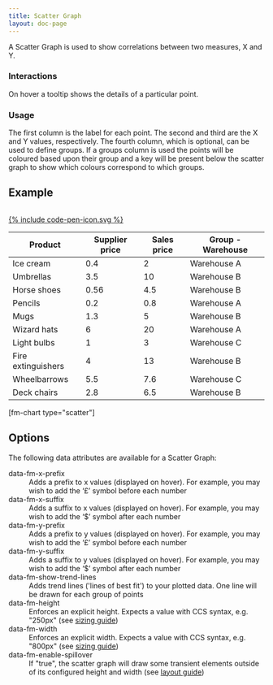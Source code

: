 ```yaml
---
title: Scatter Graph
layout: doc-page
---
```


<a id="scatter-description"></a>

A Scatter Graph is used to show correlations between two measures, X and Y.

### Interactions

On hover a tooltip shows the details of a particular point.

### Usage

The first column is the label for each point. The second and third are the X and Y values, respectively. The fourth column, which is optional, can be used to define groups. If a groups column is used the points will be coloured based upon their group and a key will be present below the scatter graph to show which colours correspond to which groups.

## Example

<pre class="line-numbers" data-src="/code-examples/scatter-documentation.html"></pre>
<a href="http://codepen.io/Factmint/pen/YPrGQN" class="codepen-button">
	{% include code-pen-icon.svg %}
</a>

<div id="demo" class="documentation-example-container">
<table class="fm-scatter" data-fm-show-trend-lines="true" data-fm-x-suffix="$" data-fm-x-suffix="$">
							<thead>
								<tr>
									<th>Product</th><th>Supplier price</th><th>Sales price</th><th>Group - Warehouse</th>
								</tr>
							</thead>
							<tbody>
								<tr>
									<td>Ice cream</td><td>0.4</td><td>2</td><td>Warehouse A</td>
								</tr>
								<tr>
									<td>Umbrellas</td><td>3.5</td><td>10</td><td>Warehouse B</td>
								</tr>
								<tr>
									<td>Horse shoes</td><td>0.56</td><td>4.5</td><td>Warehouse B</td>
								</tr>
								<tr>
									<td>Pencils</td><td>0.2</td><td>0.8</td><td>Warehouse A</td>
								</tr>
								<tr>
									<td>Mugs</td><td>1.3</td><td>5</td><td>Warehouse B</td>
								</tr>
								<tr>
									<td>Wizard hats</td><td>6</td><td>20</td><td>Warehouse A</td>
								</tr>
								<tr>
									<td>Light bulbs</td><td>1</td><td>3</td><td>Warehouse C</td>
								</tr>
								<tr>
									<td>Fire extinguishers</td><td>4</td><td>13</td><td>Warehouse B</td>
								</tr>
								<tr>
									<td>Wheelbarrows</td><td>5.5</td><td>7.6</td><td>Warehouse C</td>
								</tr>
								<tr>
									<td>Deck chairs</td><td>2.8</td><td>6.5</td><td>Warehouse B</td>
								</tr>
							</tbody>
						</table>
[fm-chart type="scatter"]
</div>

## Options

The following data attributes are available for a Scatter Graph:

<dl>
 <dt>data-fm-x-prefix</dt><dd>Adds a prefix to x values (displayed on hover). For example, you may wish to add  the ‘£’ symbol before each number</dd>
 <dt>data-fm-x-suffix</dt><dd>Adds a suffix to x values (displayed on hover). For example, you may wish to add  the ‘$’ symbol after each number</dd>
 <dt>data-fm-y-prefix</dt><dd>Adds a prefix to y values (displayed on hover). For example, you may wish to add  the ‘£’ symbol before each number</dd>
 <dt>data-fm-y-suffix</dt><dd>Adds a suffix to y values (displayed on hover). For example, you may wish to add  the ‘$’ symbol after each number</dd>
 <dt>data-fm-show-trend-lines</dt><dd>Adds trend lines ('lines of best fit') to your plotted data. One line will be drawn for each group of points</dd>
 <dt>data-fm-height</dt><dd>Enforces an explicit height. Expects a value with CCS syntax, e.g. "250px" (see <a href="/documentation/chart-layout-and-sizing/#size">sizing guide</a>)</dd>
 <dt>data-fm-width</dt><dd>Enforces an explicit width. Expects a value with CCS syntax, e.g. "800px" (see <a href="/documentation/chart-layout-and-sizing/#size">sizing guide</a>)</dd>
 <dt>data-fm-enable-spillover</dt><dd>If "true", the scatter graph will draw some transient elements outside of its configured height and width (see <a href="/documentation/chart-layout-and-sizing/#spillover">layout guide</a>)</dd>
</dl>

